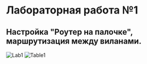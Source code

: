 # Лабораторная работа №1
## Настройка "Роутер на палочке", маршрутизация между виланами.
![Lab1](https://github.com/MikhailSkud/otus_ntw_eng/assets/165217790/f4c4f8ab-4054-4bab-9995-0ef4395c680b)
![Table1](https://github.com/MikhailSkud/otus_ntw_eng/assets/165217790/e042b9df-6610-4c02-bd45-638539d24af6)





